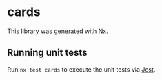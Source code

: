 # cards

This library was generated with [Nx](https://nx.dev).

## Running unit tests

Run `nx test cards` to execute the unit tests via [Jest](https://jestjs.io).
